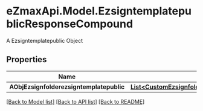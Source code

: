 # eZmaxApi.Model.EzsigntemplatepublicResponseCompound
A Ezsigntemplatepublic Object

## Properties

Name | Type | Description | Notes
------------ | ------------- | ------------- | -------------
**AObjEzsignfolderezsigntemplatepublic** | [**List&lt;CustomEzsignfolderezsigntemplatepublicResponse&gt;**](CustomEzsignfolderezsigntemplatepublicResponse.md) |  | 

[[Back to Model list]](../README.md#documentation-for-models) [[Back to API list]](../README.md#documentation-for-api-endpoints) [[Back to README]](../README.md)

